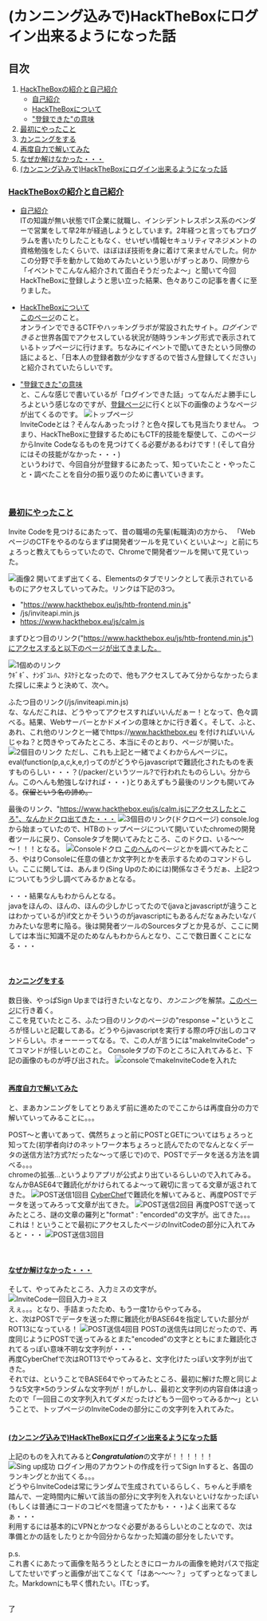 # (カンニング込みで)HackTheBoxにログイン出来るようになった話  

## 目次  
1. [HackTheBoxの紹介と自己紹介](#導入)  
    - [自己紹介](#自己紹介)  
    - [HackTheBoxについて](#について)  
    - ["登録できた"の意味](#意味)  
1. [最初にやったこと](#はじめにやったこと)
1. [カンニングをする](#詰まったので)
1. [再度自力で解いてみた](#出てきたものを解いていく)
1. [なぜか解けなかった・・・](#まさかの入力ミス)
1. [(カンニング込みで)HackTheBoxにログイン出来るようになった話](#(カンニング込みで)HackTheBoxにログイン出来るようになった話)
<!--※導入とか諸々は後で！  
臭い自己紹介・サイトの紹介とかは後でやりまつ。  -->

### [HackTheBoxの紹介と自己紹介](#導入)  
- [自己紹介](#自己紹介)  
    ITの知識が無い状態でIT企業に就職し、インシデントレスポンス系のベンダーで営業をして早2年が経過しようとしています。2年経つと言ってもプログラムを書いたりしたこともなく、せいぜい情報セキュリティマネジメントの資格勉強をしたくらいで、ほぼほぼ技術を身に着けて来ませんでした。何かこの分野で手を動かして始めてみたいという思いがずっとあり、同僚から「イベントでこんなん紹介されて面白そうだったよ～」と聞いて今回HackTheBoxに登録しようと思い立った結果、色々ありこの記事を書くに至りました。  

- [HackTheBoxについて](#意味)  
    [このページ](https://www.hackthebox.eu/)のこと。  
    オンラインでできるCTFやハッキングラボが常設されたサイト。*ログインできると*世界各国でアクセスしている状況が随時ランキング形式で表示されているトップページに行けます。ちなみにイベントで聞いてきたという同僚の話によると、「日本人の登録者数が少なすぎるので皆さん登録してください」と紹介されていたらしいです。  

- ["登録できた"の意味](#意味)  
    と、こんな感じで書いているが「ログインできた話」ってなんだよ勝手にしろよという感じなのですが、[登録ページ](https://www.hackthebox.eu/invite)に行くと以下の画像のようなページが出てくるのです。<!--画像のリンク頼む-->
![トップページ](./HTB_SignUp/HTB_InviteChallenge_TOP.PNG)  
    InviteCodeとは？そんなんあったっけ？と色々探しても見当たりません。
    つまり、HackTheBoxに登録するためにもCTF的技能を駆使して、このページからInvite Codeなるものを見つけてくる必要があるわけです！(そして自分にはその技能がなかった・・・)  
    というわけで、今回自分が登録するにあたって、知っていたこと・やったこと・調べたことを自分の振り返りのために書いていきます。  

<br>

### [最初にやったこと](#はじめにやったこと)  
<!--とりあえずやったことをまとめていこう-->  
Invite Codeを見つけるにあたって、昔の職場の先輩(転職済)の方から、
「WebページのCTFをやるのならまずは開発者ツールを見ていくといいよ～」と前にちょろっと教えてもらっていたので、Chromeで開発者ツールを開いて見ていった。  

![画像2](./HTB_SignUP/HTB_InviteChallenge_.PNG)<!--画像のリンク頼-->
開いてまず出てくる、Elementsのタブでリンクとして表示されているものにアクセスしていってみた。リンクは下記の3つ。
- "https://www.hackthebox.eu/js/htb-frontend.min.js"  
- /js/inviteapi.min.js  
- https://www.hackthebox.eu/js/calm.js  

まずひとつ目のリンク("https://www.hackthebox.eu/js/htb-frontend.min.js")にアクセスすると以下のページが出てきました。  
<!---画像のリンク-->
![1個めのリンク](./HTB_SignUp/HTB_Link01.PNG)  
ｳｷﾞｷﾞ、ﾅﾝﾀﾞｺﾚﾊ、ﾀｽｹﾃとなったので、他もアクセスしてみて分からなかったらまた探しに来ようと決めて、次へ。  

ふたつ目のリンク(/js/inviteapi.min.js)  
な、なんだこれは、どうやってアクセスすればいいんだぁー！となって、色々調べる。結果、Webサーバーとかドメインの意味とかに行き着く。そして、ふと、あれ、これ他のリンクと一緒でhttps://www.hackthebox.eu を付ければいいんじゃね？と閃きやってみたところ、本当にそのとおり、ページが開いた。
![2個目のリンク](./HTB_SignUp/HTB_Link02.PNG)
ただし、これも上記と一緒でよくわからんページに。eval(function(p,a,c,k,e,r)ってのがどうやらjavascriptで難読化されたものを表すものらしい・・・？(/packer/というツール?で行われたものらしい。分からん。このへんも勉強しなければ・・・)とりあえずもう最後のリンクも開いてみる。~~保留という名の諦め。~~<!--画像のリン-->  

最後のリンク、"https://www.hackthebox.eu/js/calm.jsにアクセスしたところ"、なんかドクロ出てきた・・・
![3個目のリンク(ドクロページ)](./HTB_SignUp/HTB_Link03.PNG)
console.logから始まっていたので、HTBのトップページについて開いていたchromeの開発者ツールに戻り、Consoleタブを開いてみたところ、このドクロ、いる～～～！！！となる。
![Consoleドクロ](./HTB_SignUp/HTB_InviteChallenge_Console01.PNG)
[このへん](https://www.sejuku.net/blog/27205)のページとかを調べてみたところ、やはりConsoleに任意の値とか文字列とかを表示するためのコマンドらしい。ここに関しては、あんまり(Sing Upのためには)関係なさそうだぁ、上記2つについてもう少し調べてみるかぁとなる。  

・・・結果なんもわからんとなる。  
javaをほんの、ほんの、ほんの少しかじってたので(javaとjavascriptが違うことはわかっているが)if文とかそういうのがjavascriptにもあるんだなぁみたいなバカみたいな思考に陥る。後は開発者ツールのSourcesタブとか見るが、ここに関しては本当に知識不足のためなんもわからんとなり、ここで数日置くことになる・・・  

<br>

#### [カンニングをする](#詰まったので)
数日後、やっぱSign Upまでは行きたいなとなり、*カンニング*を解禁。[このページ](https://codeburst.io/hack-the-box-how-to-get-invite-code-56e369fc8dae)に行き着く。  
ここを見ていたところ、ふたつ目のリンクのページの"response ~"というところが怪しいと記載してある。どうやらjavascriptを実行する際の呼び出しのコマンドらしい。ホォーーーってなる。で、この人が言うには"makeInviteCode"ってコマンドが怪しいとのこと。
Consoleタブの下のところに入れてみると、下記の画像のものが呼び出された。
![consoleでmakeInviteCodeを入れた](./HTB_SignUp/HTB_InviteChallenge_Console02.PNG)  
<br>

#### [再度自力で解いてみた](#出てきたものを解いていく)  

と、まあカンニングをしてとりあえず前に進めたのでここからは再度自分の力で解いていってみることに。。。

POST〜と書いてあって、偶然ちょっと前にPOSTとGETについてはちょろっと知ってた(初学者向けのネットワーク本ちょろっと読んでたのでなんとなくデータの送信方法?方式?だったな〜って感じで)ので、POSTでデータを送る方法を調べる。。。  
chromeの拡張…というよりアプリが公式より出ているらしいので入れてみる。  
なんかBASE64で難読化がかけられてるよ〜って親切に言ってる文章が返されてきた。
![POST送信1回目](./HTB_SignUp/HTB_InviteChallenge_POSTsend01.PNG)
[CyberChef](https://gchq.github.io/CyberChef/)で難読化を解いてみると、再度POSTでデータを送ってみろって文章が出てきた。
![POST送信2回目](./HTB_SignUp/HTB_InviteChallenge_POSTsend02.PNG)
再度POSTで送ってみたところ、謎の文章の羅列と"format" : "encorded"の文字が。出てきた。。。これは！ということで最初にアクセスしたページのInvitCodeの部分に入れてみると・・・
![POST送信3回目](./HTB_SignUp/HTB_InviteChallenge_POSTsend03.PNG)  

<br>

#### [なぜか解けなかった・・・](#まさかの入力ミス)  
そして、やってみたところ、入力ミスの文字が。
![InviteCode一回目入力→ミス](./HTB_SignUp/HTB_InviteChallenge_TOP_miss01.PNG)  
えぇ。。。となり、手詰まったため、もう一度1からやってみる。  
と、次はPOSTでデータを送った際に難読化がBASE64を指定していた部分がROT13になっている！
![POST送信4回目](./HTB_SignUp/HTB_InviteChallenge_POSTsend04.PNG)
POSTの送信先は同じだったので、再度同じようにPOSTで送ってみるとまた"encoded"の文字とともにまた難読化されてるっぽい意味不明な文字列が・・・  
再度CyberChefで次はROT13でやってみると、文字化けたっぽい文字列が出てきた。  
それでは、ということでBASE64でやってみたところ、最初に解けた際と同じような5文字×5のランダムな文字列が！がしかし、最初と文字列の内容自体は違ったので「一回目この文字列入れてダメだったけどもう一回やってみるか～」ということで、トップページのInviteCodeの部分にこの文字列を入れてみた。  
<br>

#### [(カンニング込みで)HackTheBoxにログイン出来るようになった話](#(カンニング込みで)HackTheBoxにログイン出来るようになった話)
上記のものを入れてみると***Congratulation***の文字が！！！！！！
![Sing up成功](./HTB_SignUp/HTB_InviteChallenge_congratulation.PNG)
ログイン用のアカウントの作成を行ってSign Inすると、各国のランキングとか出てくる。。。  
どうやらInviteCodeは常にランダムで生成されているらしく、ちゃんと手順を踏んで、一定時間内に解いて該当の部分に文字列を入れないといけなかったぽい(もしくは普通にコードのコピペを間違ってたかも・・・)よく出来てるなぁ・・・  
利用するには基本的にVPNとかつなぐ必要があるらしいとのことなので、次は準備とかの話をしたりとか今回分からなかった知識の部分をしたいです。  
<br>
p.s.  
これ書くにあたって画像を貼ろうとしたときにローカルの画像を絶対パスで指定してたせいでずっと画像が出てこなくて「はあ～～～？」ってずっとなってました。Markdownにも早く慣れたい。ITむっず。  
<br>

了



















